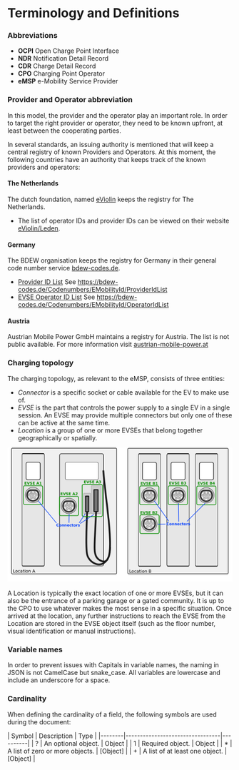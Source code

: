 # Terminology and Definitions

### Abbreviations

 * **OCPI** Open Charge Point Interface
 * **NDR** Notification Detail Record
 * **CDR** Charge Detail Record
 * **CPO** Charging Point Operator
 * **eMSP** e-Mobility Service Provider

### Provider and Operator abbreviation
In this model, the provider and the operator play an important role. In order to target the right provider or operator, they need to be known upfront, at least between the cooperating parties. 

In several standards, an issuing authority is mentioned that will keep a central registry of known Providers and Operators. 
At this moment, the following countries have an authority that keeps track of the known providers and operators:

#### The Netherlands

The dutch foundation, named [eViolin](http://www.eviolin.nl) keeps the registry for The Netherlands. 

 * The list of operator IDs and provider IDs can be viewed on their website [eViolin/Leden](http://www.eviolin.nl/index.php/leden/). 

#### Germany

The BDEW organisation keeps the registry for Germany in their general code number service [bdew-codes.de](https://bdew-codes.de/).

 * [Provider ID List](https://bdew-codes.de/Codenumbers/EMobilityId/ProviderIdList) See https://bdew-codes.de/Codenumbers/EMobilityId/ProviderIdList
 * [EVSE Operator ID List](https://bdew-codes.de/Codenumbers/EMobilityId/OperatorIdList)  See https://bdew-codes.de/Codenumbers/EMobilityId/OperatorIdList

#### Austria

Austrian Mobile Power GmbH maintains a registry for Austria. The list is not public available.
For more information visit [austrian-mobile-power.at](http://austrian-mobile-power.at/tools/id-vergabe/information/)

### Charging topology

The charging topology, as relevant to the eMSP, consists of three entities:

* *Connector* is a specific socket or cable available for the EV to make use of.
* *EVSE* is the part that controls the power supply to a single EV in a single session. An EVSE may provide multiple connectors but only one of these can be active at the same time.
* *Location* is a group of one or more EVSEs that belong together geographically or spatially.

![Topology](data/topology.png)

A Location is typically the exact location of one or more EVSEs, but it can also be the entrance of a parking garage or a gated community. It is up to the CPO to use whatever makes the most sense in a specific situation. Once arrived at the location, any further instructions to reach the EVSE from the Location are stored in the EVSE object itself (such as the floor number, visual identification or manual instructions).


### Variable names

In order to prevent issues with Capitals in variable names, the naming in JSON is not CamelCase but snake_case. All variables are lowercase and include an underscore for a space.


### Cardinality

When defining the cardinality of a field, the following symbols are used during the document:

<div><!-- ---------------------------------------------------------------------------- --></div>
| Symbol | Description                     | Type     |
|--------|---------------------------------|----------|
| ?      | An optional object.             | Object   |
| 1      | Required object.                | Object   |
| *      | A list of zero or more objects. | [Object] |
| +      | A list of at least one object.  | [Object] |
<div><!-- ---------------------------------------------------------------------------- --></div>

